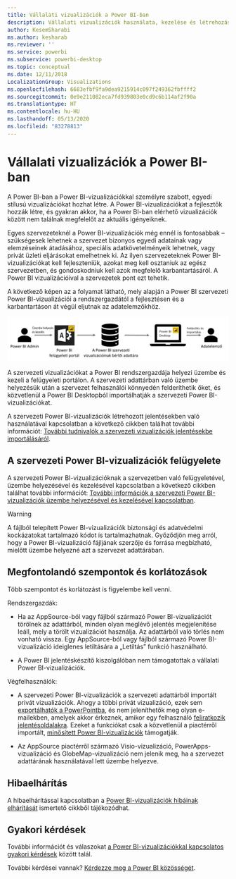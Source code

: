```yaml
---
title: Vállalati vizualizációk a Power BI-ban
description: Vállalati vizualizációk használata, kezelése és létrehozása a Power BI-ban
author: KesemSharabi
ms.author: kesharab
ms.reviewer: ''
ms.service: powerbi
ms.subservice: powerbi-desktop
ms.topic: conceptual
ms.date: 12/11/2018
LocalizationGroup: Visualizations
ms.openlocfilehash: 6683efbf9fa9dea9215914c097f249362fbffff2
ms.sourcegitcommit: 0e9e211082eca7fd939803e0cd9c6b114af2f90a
ms.translationtype: HT
ms.contentlocale: hu-HU
ms.lasthandoff: 05/13/2020
ms.locfileid: "83278813"
---
```

# <a name="organizational-visuals-in-power-bi"></a>Vállalati vizualizációk a Power BI-ban

A Power BI-ban a Power BI-vizualizációkkal személyre szabott, egyedi stílusú vizualizációkat hozhat létre. A Power BI-vizualizációkat a fejlesztők hozzák létre, és gyakran akkor, ha a Power BI-ban elérhető vizualizációk között nem találnak megfelelőt az aktuális igényeiknek.

Egyes szervezeteknél a Power BI-vizualizációk még ennél is fontosabbak – szükségesek lehetnek a szervezet bizonyos egyedi adatainak vagy elemzéseinek átadásához, speciális adatkövetelményeik lehetnek, vagy privát üzleti eljárásokat emelhetnek ki. Az ilyen szervezeteknek Power BI-vizualizációkat kell fejleszteniük, azokat meg kell osztaniuk az egész szervezetben, és gondoskodniuk kell azok megfelelő karbantartásáról. A Power BI vizualizációival a szervezetek pont ezt tehetik.

A következő képen az a folyamat látható, mely alapján a Power BI szervezeti Power BI-vizualizációi a rendszergazdától a fejlesztésen és a karbantartáson át végül eljutnak az adatelemzőkhöz.

![Egyéni vizualizáció képe](media/power-bi-custom-visuals-organizational/custom-visual-org-01.jpg)

A szervezeti vizualizációkat a Power BI rendszergazdája helyezi üzembe és kezeli a felügyeleti portálon. A szervezeti adattárban való üzembe helyezésük után a szervezet felhasználói könnyedén felderíthetik őket, és közvetlenül a Power BI Desktopból importálhatják a szervezeti Power BI-vizualizációkat.

A szervezeti Power BI-vizualizációk létrehozott jelentésekben való használatával kapcsolatban a következő cikkben találhat további információt: [További tudnivalók a szervezeti vizualizációk jelentésekbe importálásáról](power-bi-custom-visuals.md).

## <a name="administer-organizational-power-bi-visuals"></a>A szervezeti Power BI-vizualizációk felügyelete

A szervezeti Power BI-vizualizációknak a szervezetben való felügyeletével, üzembe helyezésével és kezelésével kapcsolatban a következő cikkben találhat további információt: [További információk a szervezeti Power BI-vizualizációk üzembe helyezésével és kezelésével kapcsolatban](https://go.microsoft.com/fwlink/?linkid=866790).

> [!WARNING]
> A fájlból telepített Power BI-vizualizációk biztonsági és adatvédelmi kockázatokat tartalmazó kódot is tartalmazhatnak. Győződjön meg arról, hogy a Power BI-vizualizáció fájljának szerzője és forrása megbízható, mielőtt üzembe helyezné azt a szervezet adattárában.

## <a name="considerations-and-limitations"></a>Megfontolandó szempontok és korlátozások

Több szempontot és korlátozást is figyelembe kell venni.

Rendszergazdák:

* Ha az AppSource-ból vagy fájlból származó Power BI-vizualizációt törölnek az adattárból, minden olyan meglévő jelentés megjelenítése leáll, mely a törölt vizualizációt használja. Az adattárból való törlés nem vonható vissza. Egy AppSource-ból vagy fájlból származó Power BI-vizualizáció ideiglenes letiltására a „Letiltás” funkció használható.

* A Power BI jelentéskészítő kiszolgálóban nem támogatottak a vállalati Power BI-vizualizációk.

Végfelhasználók:

* A szervezeti Power BI-vizualizációk a szervezeti adattárból importált privát vizualizációk. Ahogy a többi privát vizualizáció, ezek sem [exportálhatók a PowerPointba](https://docs.microsoft.com/power-bi/consumer/end-user-powerpoint), és nem jeleníthetők meg olyan e-mailekben, amelyek akkor érkeznek, amikor egy felhasználó [feliratkozik jelentésoldalakra](https://docs.microsoft.com/power-bi/consumer/end-user-subscribe). Ezeket a funkciókat csak a közvetlenül a piactérről importált, [minősített Power BI-vizualizációk](power-bi-custom-visuals-certified.md) támogatják.

* Az AppSource piactérről származó Visio-vizualizáció, PowerApps-vizualizáció és GlobeMap-vizualizáció nem jelenik meg, ha a szervezet adattárának használatával lett üzembe helyezve.

## <a name="troubleshoot"></a>Hibaelhárítás

A hibaelhárítással kapcsolatban a [Power BI-vizualizációk hibáinak elhárítását](power-bi-custom-visuals-troubleshoot.md) ismertető cikkből tájékozódhat.

## <a name="faq"></a>Gyakori kérdések

További információt és válaszokat [a Power BI-vizualizációkkal kapcsolatos gyakori kérdések](power-bi-custom-visuals-faq.md#organizational-power-bi-visuals) között talál.

További kérdései vannak? [Kérdezze meg a Power BI közösségét](https://community.powerbi.com/).
